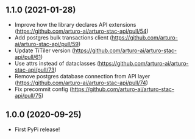 
## 1.1.0 (2021-01-28)

* Improve how the library declares API extensions (https://github.com/arturo-ai/arturo-stac-api/pull/54)
* Add postgres bulk transactions client (https://github.com/arturo-ai/arturo-stac-api/pull/59)
* Update TiTiler version (https://github.com/arturo-ai/arturo-stac-api/pull/61)
* Use attrs instead of dataclasses (https://github.com/arturo-ai/arturo-stac-api/pull/73)
* Remove postgres database connection from API layer (https://github.com/arturo-ai/arturo-stac-api/pull/74)
* Fix precommit config (https://github.com/arturo-ai/arturo-stac-api/pull/75)

## 1.0.0 (2020-09-25)

* First PyPi release!
